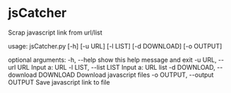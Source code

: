 # jsCatcher
Scrap javascript link from url/list

usage: jsCatcher.py [-h] [-u URL] [-l LIST] [-d DOWNLOAD] [-o OUTPUT]

optional arguments:
  -h, --help            show this help message and exit
  -u URL, --url URL     Input a: URL
  -l LIST, --list LIST  Input a: URL list
  -d DOWNLOAD, --download DOWNLOAD
                        Download javascript files
  -o OUTPUT, --output OUTPUT
                        Save javascript link to file

